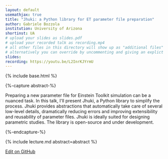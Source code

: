 ```yaml
---
layout: default
usemathjax: true
title: "Jhuki: a Python library for ET parameter file preparation"
author: Gabriele Bozzola
institution: University of Arizona
shortinst: UA
# upload your slides as slides.pdf
# upload your recorded talk as recording.mp4
# all other files in this directory will show up as "additional files"
# alternatively you can override by uncommenting and giving an explict URL:
slides: 
recording: https://youtu.be/L2InrKJYrmU
---
```

{% include base.html %}

{%-capture abstract-%}

Preparing a new parameter file for Einstein Toolkit simulation can be a nuanced task. In this talk, I'll present Jhuki, a Python library to simplify the process. Jhuki provides abstractions that automatically take care of several low-level details, dramatically reducing errors and improving extensibility and reusability of parameter files. Jhuki is ideally suited for designing parametric studies. The library is open-source and under development.

{%-endcapture-%}

<div class="col-xs-12" markdown="1">
{% include lecture.md abstract=abstract %}

[Edit on GitHub](https://github.com/EinsteinToolkit/et2021uiuc/edit/master/{{page.path}})
</div>

